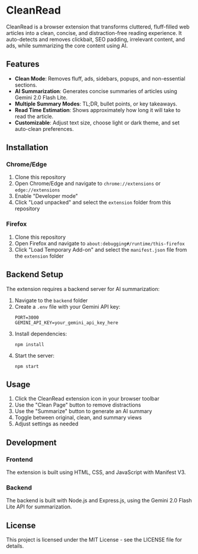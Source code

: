 # CleanRead

CleanRead is a browser extension that transforms cluttered, fluff-filled web articles into a clean, concise, and distraction-free reading experience. It auto-detects and removes clickbait, SEO padding, irrelevant content, and ads, while summarizing the core content using AI.

## Features

-   **Clean Mode**: Removes fluff, ads, sidebars, popups, and non-essential sections.
-   **AI Summarization**: Generates concise summaries of articles using Gemini 2.0 Flash Lite.
-   **Multiple Summary Modes**: TL;DR, bullet points, or key takeaways.
-   **Read Time Estimation**: Shows approximately how long it will take to read the article.
-   **Customizable**: Adjust text size, choose light or dark theme, and set auto-clean preferences.

## Installation

### Chrome/Edge

1. Clone this repository
2. Open Chrome/Edge and navigate to `chrome://extensions` or `edge://extensions`
3. Enable "Developer mode"
4. Click "Load unpacked" and select the `extension` folder from this repository

### Firefox

1. Clone this repository
2. Open Firefox and navigate to `about:debugging#/runtime/this-firefox`
3. Click "Load Temporary Add-on" and select the `manifest.json` file from the `extension` folder

## Backend Setup

The extension requires a backend server for AI summarization:

1. Navigate to the `backend` folder
2. Create a `.env` file with your Gemini API key:
    ```
    PORT=3000
    GEMINI_API_KEY=your_gemini_api_key_here
    ```
3. Install dependencies:
    ```
    npm install
    ```
4. Start the server:
    ```
    npm start
    ```

## Usage

1. Click the CleanRead extension icon in your browser toolbar
2. Use the "Clean Page" button to remove distractions
3. Use the "Summarize" button to generate an AI summary
4. Toggle between original, clean, and summary views
5. Adjust settings as needed

## Development

### Frontend

The extension is built using HTML, CSS, and JavaScript with Manifest V3.

### Backend

The backend is built with Node.js and Express.js, using the Gemini 2.0 Flash Lite API for summarization.

## License

This project is licensed under the MIT License - see the LICENSE file for details.
